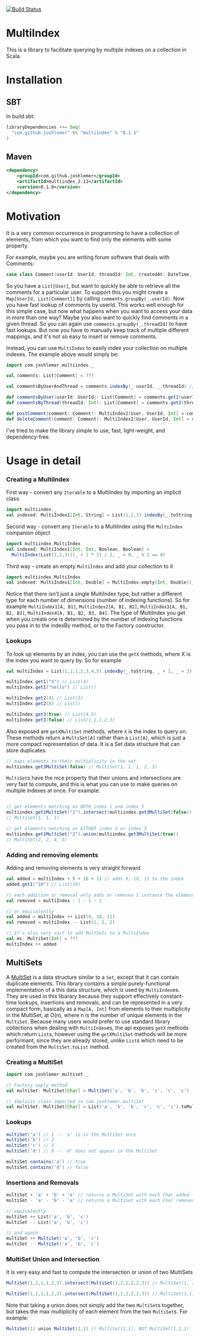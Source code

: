 [![Build Status](https://travis-ci.org/joshlemer/MultiIndex.svg?branch=master)](https://travis-ci.org/joshlemer/MultiIndex)

# MultiIndex

This is a library to facilitate querying by multiple indexes on a collection in Scala. 

# Installation

## SBT

In build.sbt:

```scala
libraryDependencies ++= Seq(
  "com.github.joshlemer" %% "multiindex" % "0.1.1"
)
```

## Maven

```xml
<dependency>
    <groupId>com.github.joshlemer</groupId>
    <artifactId>multiindex_2.11</artifactId>
    <version>0.1.0</version>
</dependency>
```

# Motivation

It is a very common occurrence in programming to have a collection of elements, from which you want to find only the elements with some property. 

For example, maybe you are writing forum software that deals with Comments:
```scala
case class Comment(userId: UserId, threadId: Int, createdAt: DateTime, body: String)
```

So you have a `List[User]`, but want to quickly be able to retrieve all the comments for a particular user. To support this you might create a `Map[UserId, List[Comment]]` by calling `comments.groupBy(_.userId)`. Now you have fast lookup of comments by userId. This works well enough for this simple case, but now what happens when you want to access your data in more than one way? Maybe you also want to quickly find comments in a given thread. So you can again use `comments.groupBy(_.threadId)` to have fast lookups. But now you have to manually keep track of multiple different mappings, and it's not so easy to insert or remove comments.

Instead, you can use `MultiIndex` to easily index your collection on multiple indexes. The example above would simply be:

```scala
import com.joshlemer.multiindex._

val comments: List[Comment] = ???

val commentsByUserAndThread = comments.indexBy(_.userId, _.threadId) // MultiIndex2[User, UserId, Int]

def commentsByUser(userId: UserId): List[Comment] = comments.get1(userId)
def commentsByThread(threadId: Int): List[Comment] = comments.get2(thread)

def postComment(comment: Comment): MultiIndex2[User, UserId, Int] = commentsByUserAndThread + comment
def deleteComment(comment: Comment): MultiIndex2[User, UserId, Int] = commentsByUserAndThread - comment
```

I've tried to make the library simple to use, fast, light-weight, and dependency-free.

# Usage in detail

### Creating a MultiIndex

First way - convert any `Iterable` to a MultiIndex by importing an implicit class:
```scala
import multiindex._
val indexed: MultiIndex1[Int, String] = List(1,2,3).indexBy(_.toString)
```

Second way - convert any `Iterable` to a MultiIndex using the `MultiIndex` companion object
```scala
import multiindex.MultiIndex
val indexed: MultiIndex1[Int, Int, Boolean, Boolean] = 
  MultiIndex(List(1,2,3))(_ + 1 * 11 / 2, _ < 0, _ % 2 == 0)
```

Third way - create an empty `MultiIndex` and add your collection to it
```scala
import multiindex.MultiIndex
val indexed: MultiIndex1[Int, Double] = MultiIndex.empty[Int, Double](_.toDouble) ++ List(1,2,3)
```

Notice that there isn't just a single MultiIndex type, but rather a different type for each number of dimensions (number of indexing functions). So for example `MultiIndex1[A, B1]`, `MultiIndex2[A, B1, B2]`, `MultiIndex3[A, B1, B2, B3]`, `MultiIndex4[A, B1, B2, B3, B4]`. The type of MultiIndex you get when you create one is determined by the number of indexing functions you pass in to the indexBy method, or to the Factory constructor.

### Lookups

To look up elements by an index, you can use the `getX` methods, where X is the index you want to query by. So for example

```scala
val multiIndex = List(1,1,1,2,3,4,5).indexBy(_.toString, _ + 1, _ > 3)

multiIndex.get1("4") // List(4)
multiIndex.get1("hello") // List()

multiIndex.get2(4) // List(3)
multiIndex.get2(8) // List()

multiIndex.get3(true) // List(4,5)
multiIndex.get3(false) // List(1,1,1,2,3)
```

Also exposed are `getXMultiSet` methods, where `X` is the index to query on. These methods return a `MultiSet[A]` rather than a `List[A]`, which is just a more compact representation of data. It is a Set data structure that can store duplicates.

```scala
// maps elements to their multiplicity in the set
multiindex.get3MultiSet(false) // MultiSet(1, 1, 1, 2, 3) 
```

`MultiSet`s have the nice property that their unions and intersections are very fast to compute, and this is what you can use to make queries on multiple indexes at once. For example:

```scala

// get elements matching on BOTH index 1 and index 3
multiindex.get1MultiSet("1").intersect(multiindex.get3MultiSet(false)) 
// MultiSet(1, 1, 1)

// get elements matching on EITHER index 2 or index 3
multiindex.get1MultiSet("2").union(multiindex.get3MultiSet(true)) 
// MultiSet(2, 2, 4, 5)
```

### Adding and removing elements

Adding and removing elements is very straight forward

```scala
val added = multiIndex + 9 + 10 + 11 // adds 9, 10, 11 to the index
added.get1("10") // List(10)

// each addition or removal only adds or removes 1 instance the element from the MultiIndex
val removed = multiIndex - 1 - 1 - 2

// or equivalently
val added = multiIndex ++ List(9, 10, 11)
val removed = multiIndex -- List(1, 1, 2)

// It's also very vast to add MultSets to a MultiIndex
val ms: MultiSet[Int] = ???
multiIndex ++ added
```

## MultiSets

A [MultiSet](https://en.wikipedia.org/wiki/Multiset) is a data structure similar to a `Set`, except that it can contain duplicate elements. This library contains a simple purely-functional implementation of a this data structure, which is used by `MultiIndex`es. 
They are used in this libarary because they support effectively constant-time lookups, insertions and removals, and can be represented in a very compact form, basically as a `Map[A, Int]` from elements to their multiplicity in the MultiSet, at O(n), where n is the number of unique elements in the `MultiSet`.
Because many users would prefer to use standard library collections when dealing with `MultiIndex`es, the api exposes `getX` methods which return `List`s, however using the `getXMultiSet` methods will be more performant, since they are already stored, unlike `List`s which need to be created from the `MultiSet.toList` method.

### Creating a MultiSet

```scala
import com.joshlemer.multiset._

// Factory apply method
val multiSet: MultiSet[Char] = MultiSet('a', 'b', 'b', 'c', 'c', 'c')

// Implicit class imported in com.joshlemer.multiSet
val multiSet: MultiSet[Char] = List('a', 'b', 'b', 'c', 'c', 'c').toMultiSet
```

### Lookups

```scala
multiSet('a') // 1 -- 'a' is in the MultiSet once
multiSet('b') // 2
multiSet('c') // 3
multiSet('d') // 0 -- 'd' does not appear in the MultiSet

multiSet.contains('a') // true
multiSet.contains('d') // false
```

### Insertions and Removals

```scala
multiSet + 'a' + 'b' + 'e' // returns a MultiSet with each Char added
multiSet - 'a' - 'b' - 'e' // returns a MultiSet with each Char removed

// equivalently
multiSet ++ List('a', 'b', 'c')
multiSet -- List('a', 'b', 'c')

// and again
multiSet ++ MultiSet('a', 'b', 'c')
multiSet -- MultiSet('a', 'b', 'c')
```

### MultiSet Union and Intersection

It is very easy and fast to compute the intersection or union of two MultiSets


```scala
MultiSet(1,1,1,1,2,2).intersect(MultiSet(1,2,2,2,2,3)) // MultiSet(1, 2, 2)

MultiSet(1,1,1,1,2,2).intersect(MultiSet(1,2,2,2,2,3)) // MultiSet(1,1,1,1,2,2,2,2,3)
```

Note that taking a union does not simply add the two `MultiSet`s together, but takes the max multiplicity of each element from the two `MultiSet`s. For example:

```scala
MultiSet(1) union MultiSet(1,1) // MultiSet(1,1), NOT MultiSet(1,1,1)
```




